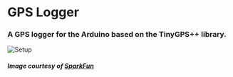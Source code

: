 # GPS Logger
### A GPS logger for the Arduino based on the TinyGPS++ library.

![Setup](https://cdn.sparkfun.com/r/600-600/assets/learn_tutorials/4/6/8/gps-action-shot-01.jpg)
##### Image courtesy of [SparkFun](https://learn.sparkfun.com/tutorials/gps-logger-shield-hookup-guide)
